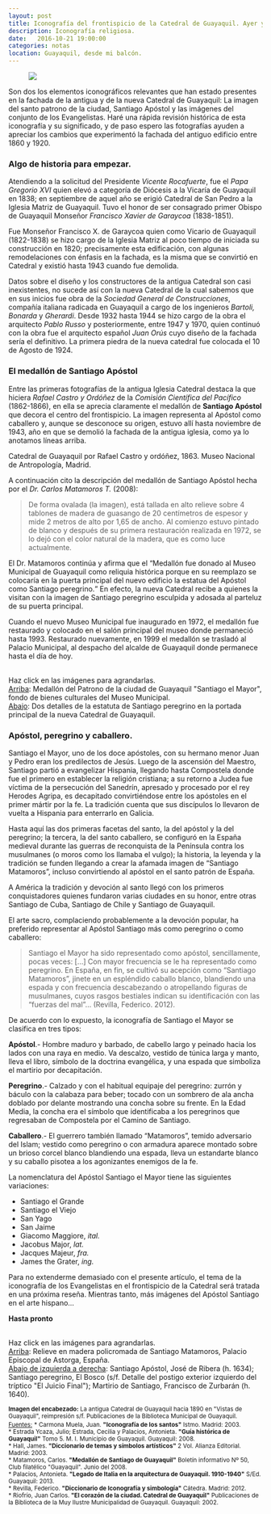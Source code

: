 ```yaml
---
layout: post
title: Iconografía del frontispicio de la Catedral de Guayaquil. Ayer y hoy.
description: Iconografía religiosa.
date:   2016-10-21 19:00:00
categories: notas
location: Guayaquil, desde mi balcón.
---
```


<figure><img src="/assets/catedral.jpg"/></figure>Son dos los elementos iconográficos relevantes que han estado presentes en la fachada de la antigua y de la nueva Catedral de Guayaquil: La  imagen del santo patrono de la ciudad, Santiago Apóstol y las imágenes del conjunto de los Evangelistas. Haré una rápida revisión histórica de esta iconografía y su significado, y de paso espero las fotografías ayuden a apreciar los cambios que experimentó la fachada del antiguo edificio entre 1860 y 1920.

### Algo de historia para empezar.

Atendiendo a la solicitud del Presidente *Vicente Rocafuerte*, fue el *Papa Gregorio XVI* quien elevó a categoría de Diócesis a la Vicaría de Guayaquil en 1838; en septiembre de aquel año se erigió Catedral de San Pedro a la Iglesia Matriz de Guayaquil. Tuvo el honor de ser consagrado primer Obispo de Guayaquil Monseñor *Francisco Xavier de Garaycoa* (1838-1851).

Fue Monseñor Francisco X. de Garaycoa quien como Vicario de Guayaquil (1822-1838) se hizo cargo de la Iglesia Matriz al poco tiempo de iniciada su construcción en 1820; precisamente esta edificación, con algunas remodelaciones con énfasis en la fachada, es la misma que se convirtió en Catedral y existió hasta 1943 cuando fue demolida.

Datos sobre el diseño y los constructores de la antigua Catedral son casi inexistentes, no sucede así con la nueva Catedral de la cual sabemos que en sus inicios fue obra de la *Sociedad General de Construcciones*, compañía italiana radicada en Guayaquil a cargo de los ingenieros *Bartoli, Bonarda* y *Gherardi*. Desde 1932 hasta 1944 se hizo cargo de la obra el arquitecto *Pablo Russo* y posteriormente, entre 1947 y 1970, quien continuó con la obra fue el arquitecto español *Juan Orús* cuyo diseño de la fachada sería el definitivo. La primera piedra de la nueva catedral fue colocada el 10 de Agosto de 1924.

### El medallón de Santiago Apóstol

Entre las primeras fotografías de la antigua Iglesia Catedral destaca la que hiciera *Rafael Castro y Ordóñez* de la *Comisión Científica del Pacífico* (1862-1866), en ella se aprecia claramente el medallón de **Santiago Apóstol** que decora el centro del frontispicio. La imagen representa al Apóstol como caballero y, aunque se desconoce su origen, estuvo allí hasta noviembre de 1943, año en que se demolió la fachada de la antigua iglesia, como ya lo anotamos líneas arriba.

<section class="fluido">
				<div class="gallery">
				<a href="/assets/1863.jpg" title="" data-fluidbox class="col-1"><img src="/assets/1863.jpg" alt="" title="" /></a>
				<figcaption>Catedral de Guayaquil por Rafael Castro y ordóñez, 1863. Museo Nacional de Antropología, Madrid.</figcaption>
				</div>
</section>

A continuación cito la descripción del medallón de Santiago Apóstol hecha por el *Dr. Carlos Matamoros T.* (2008):

> De forma ovalada (la imagen), está tallada en alto relieve sobre 4 tablones de madera de guasango de 20 centímetros de espesor y mide 2 metros de alto por 1,65 de ancho. Al comienzo estuvo pintado de blanco y después de su primera restauración realizada en 1972, se lo dejó con el color natural de la madera, que es como luce actualmente.

El Dr. Matamoros continúa y afirma que el <q>Medallón fue donado al Museo Municipal de Guayaquil como reliquia histórica porque en su reemplazo se colocaría en la puerta principal del nuevo edificio la estatua del Apóstol como Santiago peregrino.</q> En efecto, la nueva Catedral recibe a quienes la visitan con la imagen de Santiago peregrino esculpida y adosada al parteluz de su puerta principal.

Cuando el nuevo Museo Municipal fue inaugurado en 1972, el medallón fue restaurado y colocado en el salón principal del museo donde permaneció hasta 1993. Restaurado nuevamente, en 1999 el medallón se trasladó al Palacio Municipal, al despacho del alcalde de Guayaquil donde permanece hasta el día de hoy.

<section class="fluido">
				<div class="gallery">
				<a href="/assets/cat_2.jpg" title="" data-fluidbox class="col-1"><img src="/assets/cat_2.jpg" alt="" title="" /></a>
				<a href="/assets/peregrino_1.jpeg" title="" data-fluidbox class="col-2"><img src="/assets/peregrino_1.jpeg" alt="" title="" /></a>
				<a href="/assets/peregrino_2.jpeg" title="" data-fluidbox class="col-2"><img src="/assets/peregrino_2.jpeg" alt="" title="" /></a>
				<figcaption>Haz click en las imágenes para agrandarlas.<br/><u>Arriba</u>: Medallón del Patrono de la ciudad de Guayaquil "Santiago el Mayor", fondo de bienes culturales del Museo Municipal.<br/> <u>Abajo</u>: Dos detalles de la estatuta de Santiago peregrino en la portada principal de la nueva Catedral de Guayaquil.</figcaption>
				</div>
</section>

### Apóstol, peregrino y caballero.

Santiago el Mayor, uno de los doce apóstoles, con su hermano menor Juan y Pedro eran los predilectos de Jesús. Luego de la ascensión del Maestro, Santiago partió a evangelizar Hispania, llegando hasta Compostela donde fue el primero en establecer la religión cristiana; a su retorno a Judea fue víctima de la persecución del Sanedrín, apresado y procesado por el rey Herodes Agripa, es decapitado convirtiéndose entre los apóstoles en el primer mártir por la fe. La tradición cuenta que sus discípulos lo llevaron de vuelta a Hispania para enterrarlo en Galicia.

Hasta aquí las dos primeras facetas del santo, la del apóstol y la del peregrino; la tercera, la del santo caballero, se configuró en la España medieval durante las guerras de reconquista de la Península contra los musulmanes (o moros como los llamaba el vulgo); la historia, la leyenda y la tradición se funden llegando a crear la afamada imagen de “Santiago Matamoros”, incluso convirtiendo al apóstol en el santo patrón de España.

A América la tradición y devoción al santo llegó con los primeros conquistadores quienes fundaron varias ciudades en su honor, entre otras Santiago de Cuba, Santiago de Chile y Santiago de Guayaquil.

El arte sacro, complaciendo probablemente a la devoción popular, ha preferido representar al Apóstol Santiago más como peregrino o como caballero:

> Santiago el Mayor ha sido representado como apóstol, sencillamente, pocas veces:  […] Con mayor frecuencia se le ha  representado como peregrino. En España, en fin, se cultivó su acepción como “Santiago Matamoros”, jinete en un espléndido caballo blanco, blandiendo una espada y con frecuencia descabezando o atropellando figuras de musulmanes, cuyos rasgos bestiales indican su identificación con las “fuerzas del mal”… (Revilla, Federico. 2012).

De acuerdo con lo expuesto, la iconografía de Santiago el Mayor se clasifica en tres tipos:

**Apóstol**.- Hombre maduro y barbado, de cabello largo y peinado hacia los lados con una raya en medio. Va descalzo, vestido de túnica larga y manto, lleva el libro, símbolo de la doctrina evangélica, y una espada que simboliza el martirio por decapitación.

**Peregrino**.- Calzado y con el habitual equipaje del peregrino: zurrón y báculo con la calabaza para beber; tocado con un sombrero de ala ancha doblado por delante mostrando una concha sobre su frente. En la Edad Media, la concha era el símbolo que identificaba a los peregrinos que regresaban de Compostela por el Camino de Santiago.

**Caballero**.- El guerrero también llamado “Matamoros”, temido adversario del Islam; vestido como peregrino o con armadura aparece montado sobre un brioso corcel blanco blandiendo una espada, lleva un estandarte blanco y su caballo pisotea a los agonizantes enemigos de la fe.

La nomenclatura del Apóstol Santiago el Mayor tiene las siguientes variaciones:

* Santiago el Grande
* Santiago el Viejo
* San Yago
* San Jaime
* Giacomo Maggiore, *ital.*
* Jacobus Major, *lat.*
* Jacques Majeur, *fra.*
* James the Grater, *ing.*

Para no extenderme demasiado con el presente artículo,  el tema de la iconografía de los Evangelistas en el frontispicio de la Catedral será tratada en una próxima reseña. Mientras tanto, más imágenes del Apóstol Santiago en el arte hispano...

**Hasta pronto**

<section class="fluido">
				<div class="gallery">
				<a href="/assets/santiago_astorga.png" title="" data-fluidbox class="col-1"><img src="/assets/santiago_astorga.png" alt="" title="" /></a>
				<a href="/assets/santiago_rib.jpg" title="" data-fluidbox class="col-3"><img src="/assets/santiago_rib.jpg" alt="" title="" /></a>
				<a href="/assets/santiago_bosch.jpg" title="" data-fluidbox class="col-3"><img src="/assets/santiago_bosch.jpg" alt="" title="" /></a>
				<a href="/assets/santiago_zurb.jpg" title="" data-fluidbox class="col-3"><img src="/assets/santiago_zurb.jpg" alt="" title="" /></a>
        <figcaption>Haz click en las imágenes para agrandarlas.<br/> <u>Arriba</u>: Relieve en madera policromada de Santiago Matamoros, Palacio Episcopal de Astorga, España. <br/><u>Abajo de izquierda a derecha</u>: Santiago Apóstol, José de Ribera (h. 1634); Santiago peregrino, El Bosco (s/f. Detalle del postigo exterior izquierdo del tríptico "El Juicio Final"); Martirio de Santiago, Francisco de Zurbarán (h. 1640). </figcaption>
				</div>
</section>

<small>**Imagen del encabezado:** La antigua Catedral de Guayaquil hacia 1890 en "Vistas de Guayaquil", reimpresión s/f. Publicaciones de la Biblioteca Municipal de Guayaquil.</small><br />
<small><u>Fuentes:</u></small>
<small>\* Carmona Muela, Juan. **"Iconografía de los santos"** Istmo. Madrid: 2003. <br />\* Estrada Ycaza, Julio; Estrada, Cecilia y Palacios, Antonieta.  **"Guía histórica de Guayaquil"** Tomo 5. M. I. Municipio de Guayaquil. Guayaquil: 2008. <br />\* Hall, James. **"Diccionario de temas y símbolos artísticos"** 2 Vol. Alianza Editorial. Madrid: 2003.<br />\* Matamoros, Carlos. **"Medallón de Santiago de Guayaquil"** Boletín informativo Nº 50, Club filatélico "Guayaquil". Junio del 2008.<br />\* Palacios, Antonieta. **"Legado de Italia en la arquitectura de Guayaquil. 1910-1940"** S/Ed. Guayaquil: 2013. <br />\* Revilla, Federico. **"Diccionario de Iconografía y simbología"** Cátedra. Madrid: 2012.<br />\* Riofrío, Juan Carlos. **"El corazón de la ciudad. Catedral de Guayaquil"** Publicaciones de la Biblioteca de la Muy Ilustre Municipalidad de Guayaquil. Guayaquil: 2002. </small>
